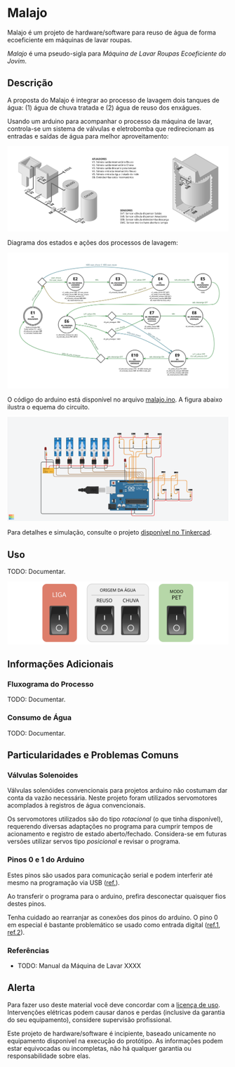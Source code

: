 # Malajo

Malajo é um projeto de hardware/software para reuso de água de forma ecoeficiente em máquinas de lavar roupas.

_Malajo_ é uma pseudo-sigla para _Máquina de Lavar Roupas Ecoeficiente do Jovim_.



## Descrição

A proposta do Malajo é integrar ao processo de lavagem dois tanques de água: (1) água de chuva tratada e (2) água de reuso dos enxágues.

Usando um arduino para acompanhar o processo da máquina de lavar, controla-se um sistema de válvulas e eletrobomba que redirecionam as entradas e saídas de água para melhor aproveitamento:

![visão geral](./images/overview.svg)

Diagrama dos estados e ações dos processos de lavagem:

![diagrama do processo](./images/statemachine.svg)

O código do arduino está disponível no arquivo [malajo.ino](malajo.ino).
A figura abaixo ilustra o equema do circuito.

![esquema do circuito](./images/tinkercad.png)

Para detalhes e simulação, consulte o projeto [disponível no Tinkercad](https://www.tinkercad.com/things/6bKUwA3vuQ2-malajo-08).



## Uso

TODO: Documentar.

![painel de operação](./images/painel.svg)


## Informações Adicionais

### Fluxograma do Processo

TODO: Documentar.


### Consumo de Água

TODO: Documentar.


## Particularidades e Problemas Comuns

### Válvulas Solenoides

Válvulas solenóides convencionais para projetos arduino não costumam dar conta da vazão necessária.
Neste projeto foram utilizados servomotores acomplados à registros de água convencionais.

Os servomotores utilizados são do tipo _rotacional_ (o que tinha disponível), requerendo diversas adaptações no programa para cumprir tempos de acionamento e registro de estado aberto/fechado.
Considera-se em futuras versões utilizar servos tipo _posicional_ e revisar o programa.


### Pinos 0 e 1 do Arduino

Estes pinos são usados para comunicação serial e podem interferir até mesmo na programação via USB ([ref.](https://www.arduino.cc/reference/en/language/functions/communication/serial/)).

Ao transferir o programa para o arduino, prefira desconectar quaisquer fios destes pinos.

Tenha cuidado ao rearranjar as conexões dos pinos do arduino. O pino 0 em especial é bastante problemático se usado como entrada digital ([ref.1](https://forum.arduino.cc/t/using-digital-pin-0-and-1-just-like-any-other-digital-pin/462591), [ref.2](https://forum.arduino.cc/t/pins-0-and-1-for-led/551369)).



### Referências

* TODO: Manual da Máquina de Lavar XXXX


## Alerta

Para fazer uso deste material você deve concordar com a [licença de uso](LICENSE).
Intervenções elétricas podem causar danos e perdas (inclusive da garantia do seu equipamento), considere supervisão profissional.

Este projeto de hardware/software é incipiente, baseado unicamente no equipamento disponível na execução do protótipo.
As informações podem estar equivocadas ou incompletas, não há qualquer garantia ou responsabilidade sobre elas.

